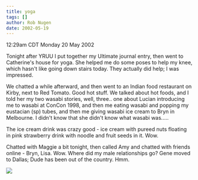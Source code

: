 ```yaml
---
title: yoga
tags: []
author: Rob Nugen
date: 2002-05-19
---
```


<title></title>
<p class=date>12:29am CDT Monday 20 May 2002</p>

<p>Tonight after YRUU I put together my Ultimate journal entry, then
went to Catherine's house for yoga.  She helped me do some poses to
help my knee, which hasn't like going down stairs today.  They
actually did help; I was impressed.</p>

<p>We chatted a while afterward, and then went to an Indian food
restaurant on Kirby, next to Red Tomato.  Good hot stuff.  We talked
about hot foods, and I told her my two wasabi stories, well,
three.. one about Lucian introducing me to wasabi at ConCon 1998, and
then me eating wasabi and popping my eustacian (sp) tubes, and then me
giving wasabi ice cream to Bryn in Melbourne.  I didn't know that she
didn't know what wasabi was.....</p>

<p>The ice cream drink was crazy good - ice cream with pureed nuts
floating in pink strawberry drink with noodle and fruit seeds in it.
Wow.</p>

<p>Chatted with Maggie a bit tonight, then called Amy and chatted with
friends online - Bryn, Lisa.  Wow.  Where did my male relationships
go?  Gene moved to Dallas; Dude has been out of the country.  Hmm.</p>

<p><img src='/images/rob/wL-ROB.gif'/></p>

